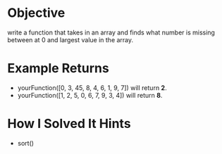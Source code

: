# Objective
  write a function that takes in an array and finds what number is missing between at 0 and largest value in the array.

# Example Returns
* yourFunction([0, 3, 45, 8, 4, 6, 1, 9, 7]) will return **2**.
* yourFunction([1, 2, 5, 0, 6, 7, 9, 3, 4]) will return **8**.

# How I Solved It Hints
* sort()
